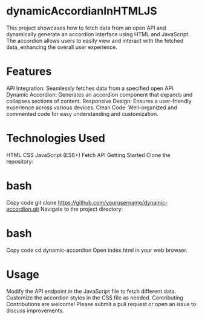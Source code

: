# dynamicAccordianInHTMLJS
This project showcases how to fetch data from an open API and dynamically generate an accordion interface using HTML and JavaScript. The accordion allows users to easily view and interact with the fetched data, enhancing the overall user experience.

# Features
API Integration: Seamlessly fetches data from a specified open API.
Dynamic Accordion: Generates an accordion component that expands and collapses sections of content.
Responsive Design: Ensures a user-friendly experience across various devices.
Clean Code: Well-organized and commented code for easy understanding and customization.

# Technologies Used
HTML
CSS
JavaScript (ES6+)
Fetch API
Getting Started
Clone the repository:

# bash
Copy code
git clone https://github.com/yourusername/dynamic-accordion.git
Navigate to the project directory:

# bash
Copy code
cd dynamic-accordion
Open index.html in your web browser.

# Usage
Modify the API endpoint in the JavaScript file to fetch different data.
Customize the accordion styles in the CSS file as needed.
Contributing
Contributions are welcome! Please submit a pull request or open an issue to discuss improvements.
